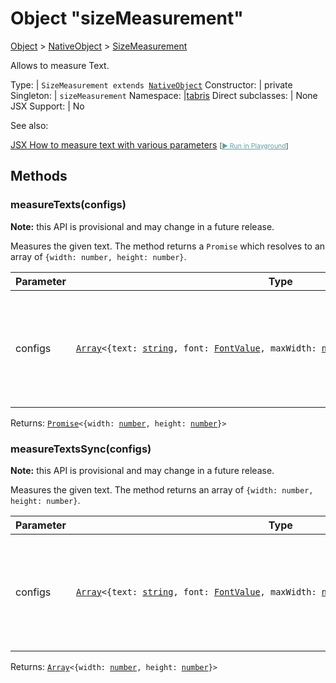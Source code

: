 ---
---
# Object "sizeMeasurement"

<a href="https://developer.mozilla.org/en-US/docs/Web/JavaScript/Reference/Global_Objects/Object" title="View &quot;Object&quot; on MDN">Object</a> > <a href="NativeObject.html" title="NativeObject Class Reference">NativeObject</a> > <a href="#" >SizeMeasurement</a>

Allows to measure Text.


Type: | <code style="white-space: nowrap">SizeMeasurement extends <a href="NativeObject.html" title="NativeObject Class Reference">NativeObject</a></code>
Constructor: | private
Singleton: | `sizeMeasurement`
Namespace: |<a href="../modules.html#startup" >tabris</a>
Direct subclasses: | None
JSX Support: | No



See also:
  
[<span class='language jsx'>JSX</span> How to measure text with various parameters](https://github.com/eclipsesource/tabris-js/tree/v3.7.2/snippets/sizemeasurement.jsx) <span style="font-size: 75%;">[<a href="https://playground.tabris.com/?gitref=v3.7.2&snippet=sizemeasurement.jsx" style="color: cadetblue;">► Run in Playground</a>]</span>

## Methods

### measureTexts(configs)



**Note:** this API is provisional and may change in a future release.

Measures the given text. The method returns a `Promise` which resolves to an array of `{width: number, height: number}`.


Parameter|Type|Description
-|-|-
configs | <code style="white-space: nowrap"><a href="https://developer.mozilla.org/en-US/docs/Web/JavaScript/Reference/Global_Objects/Array" title="View &quot;Array&quot; on MDN">Array</a>&lt;{text: <a href="https://developer.mozilla.org/en-US/docs/Web/JavaScript/Data_structures#string_type" title="View &quot;string&quot; on MDN">string</a>, font: <a href="Font.html#fontvalue" title="Font Class Type">FontValue</a>, maxWidth: <a href="https://developer.mozilla.org/en-US/docs/Web/JavaScript/Data_structures#number_type" title="View &quot;number&quot; on MDN">number</a>, markupEnabled: <a href="https://developer.mozilla.org/en-US/docs/Web/JavaScript/Data_structures#boolean_type" title="View &quot;boolean&quot; on MDN">boolean</a>}&gt;</code> | The text configurations to measure. A text configuration has to provide at least a `text` and `fontSize` property.


Returns: <code style="white-space: nowrap"><a href="https://developer.mozilla.org/en-US/docs/Web/JavaScript/Reference/Global_Objects/Promise" title="View &quot;Promise&quot; on MDN">Promise</a>&lt;{width: <a href="https://developer.mozilla.org/en-US/docs/Web/JavaScript/Data_structures#number_type" title="View &quot;number&quot; on MDN">number</a>, height: <a href="https://developer.mozilla.org/en-US/docs/Web/JavaScript/Data_structures#number_type" title="View &quot;number&quot; on MDN">number</a>}&gt;</code>

### measureTextsSync(configs)



**Note:** this API is provisional and may change in a future release.

Measures the given text. The method returns an array of `{width: number, height: number}`.


Parameter|Type|Description
-|-|-
configs | <code style="white-space: nowrap"><a href="https://developer.mozilla.org/en-US/docs/Web/JavaScript/Reference/Global_Objects/Array" title="View &quot;Array&quot; on MDN">Array</a>&lt;{text: <a href="https://developer.mozilla.org/en-US/docs/Web/JavaScript/Data_structures#string_type" title="View &quot;string&quot; on MDN">string</a>, font: <a href="Font.html#fontvalue" title="Font Class Type">FontValue</a>, maxWidth: <a href="https://developer.mozilla.org/en-US/docs/Web/JavaScript/Data_structures#number_type" title="View &quot;number&quot; on MDN">number</a>, markupEnabled: <a href="https://developer.mozilla.org/en-US/docs/Web/JavaScript/Data_structures#boolean_type" title="View &quot;boolean&quot; on MDN">boolean</a>}&gt;</code> | The text configurations to measure. A text configuration has to provide at least a `text` and `fontSize` property.


Returns: <code style="white-space: nowrap"><a href="https://developer.mozilla.org/en-US/docs/Web/JavaScript/Reference/Global_Objects/Array" title="View &quot;Array&quot; on MDN">Array</a>&lt;{width: <a href="https://developer.mozilla.org/en-US/docs/Web/JavaScript/Data_structures#number_type" title="View &quot;number&quot; on MDN">number</a>, height: <a href="https://developer.mozilla.org/en-US/docs/Web/JavaScript/Data_structures#number_type" title="View &quot;number&quot; on MDN">number</a>}&gt;</code>


